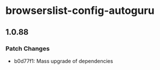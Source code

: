 # browserslist-config-autoguru

## 1.0.88

### Patch Changes

-   b0d77f1: Mass upgrade of dependencies
